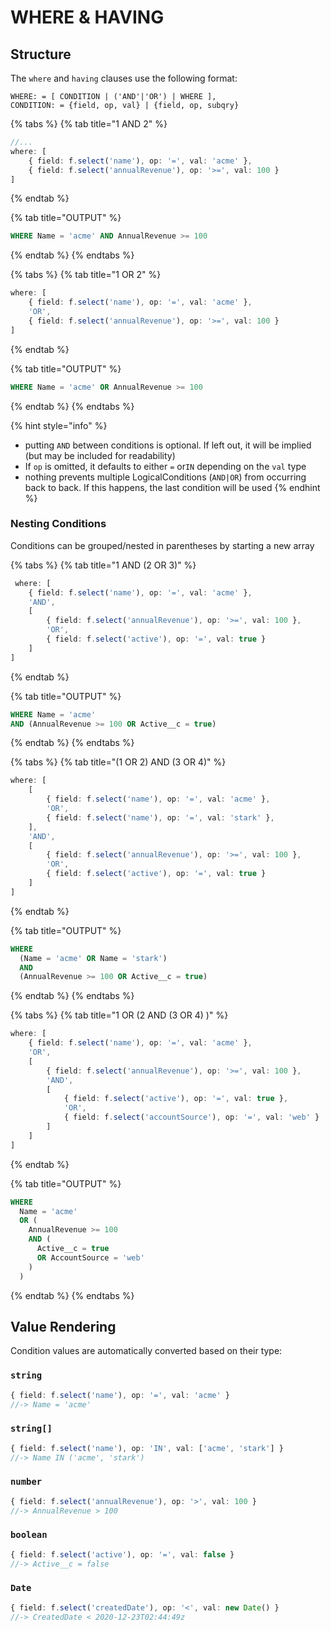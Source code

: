 # WHERE & HAVING

## Structure

The `where` and `having` clauses use the following format:

```text
WHERE: = [ CONDITION | ('AND'|'OR') | WHERE ],
CONDITION: = {field, op, val} | {field, op, subqry}
```

{% tabs %}
{% tab title="1 AND 2" %}
```typescript
//...
where: [
    { field: f.select('name'), op: '=', val: 'acme' },
    { field: f.select('annualRevenue'), op: '>=', val: 100 }
]
```
{% endtab %}

{% tab title="OUTPUT" %}
```sql
WHERE Name = 'acme' AND AnnualRevenue >= 100
```
{% endtab %}
{% endtabs %}

{% tabs %}
{% tab title="1 OR 2" %}
```typescript
where: [
    { field: f.select('name'), op: '=', val: 'acme' },
    'OR',
    { field: f.select('annualRevenue'), op: '>=', val: 100 }
]
```
{% endtab %}

{% tab title="OUTPUT" %}
```sql
WHERE Name = 'acme' OR AnnualRevenue >= 100
```
{% endtab %}
{% endtabs %}

{% hint style="info" %}
* putting `AND` between conditions is optional.  If left out, it will be implied \(but may be included for readability\)
* If `op` is omitted, it defaults to either `=` or`IN` depending on the `val` type
* nothing prevents multiple LogicalConditions \(`AND|OR`\) from occurring back to back.  If this happens, the last condition will be used
{% endhint %}

### Nesting Conditions

Conditions can be grouped/nested in parentheses by starting a new array

{% tabs %}
{% tab title="1 AND \(2 OR 3\)" %}
```typescript
 where: [
    { field: f.select('name'), op: '=', val: 'acme' },
    'AND',
    [
        { field: f.select('annualRevenue'), op: '>=', val: 100 },
        'OR',
        { field: f.select('active'), op: '=', val: true }
    ]
]
```
{% endtab %}

{% tab title="OUTPUT" %}
```sql
WHERE Name = 'acme' 
AND (AnnualRevenue >= 100 OR Active__c = true)
```
{% endtab %}
{% endtabs %}

{% tabs %}
{% tab title="\(1 OR 2\) AND \(3 OR 4\)" %}
```typescript
where: [
    [
        { field: f.select('name'), op: '=', val: 'acme' },
        'OR',
        { field: f.select('name'), op: '=', val: 'stark' },
    ],
    'AND',
    [
        { field: f.select('annualRevenue'), op: '>=', val: 100 },
        'OR',
        { field: f.select('active'), op: '=', val: true }
    ]
]
```
{% endtab %}

{% tab title="OUTPUT" %}
```sql
WHERE 
  (Name = 'acme' OR Name = 'stark')
  AND 
  (AnnualRevenue >= 100 OR Active__c = true)
```
{% endtab %}
{% endtabs %}

{% tabs %}
{% tab title="1 OR \(2 AND \(3 OR 4\) \)" %}
```typescript
where: [
    { field: f.select('name'), op: '=', val: 'acme' },
    'OR',
    [
        { field: f.select('annualRevenue'), op: '>=', val: 100 },
        'AND',
        [
            { field: f.select('active'), op: '=', val: true },
            'OR',
            { field: f.select('accountSource'), op: '=', val: 'web' }
        ]
    ]
]
```
{% endtab %}

{% tab title="OUTPUT" %}
```sql
WHERE
  Name = 'acme'
  OR (
    AnnualRevenue >= 100
    AND (
      Active__c = true
      OR AccountSource = 'web'
    )
  )
```
{% endtab %}
{% endtabs %}

## Value Rendering

Condition values are automatically converted based on their type:

### **`string`**

```typescript
{ field: f.select('name'), op: '=', val: 'acme' }
//-> Name = 'acme'
```

### `string[]`

```typescript
{ field: f.select('name'), op: 'IN', val: ['acme', 'stark'] }
//-> Name IN ('acme', 'stark')
```

### **`number`**

```typescript
{ field: f.select('annualRevenue'), op: '>', val: 100 } 
//-> AnnualRevenue > 100
```

### **`boolean`**

```typescript
{ field: f.select('active'), op: '=', val: false }
//-> Active__c = false
```

### **`Date`**

```typescript
{ field: f.select('createdDate'), op: '<', val: new Date() }
//-> CreatedDate < 2020-12-23T02:44:49z
```

